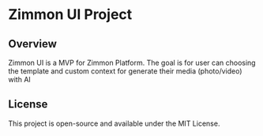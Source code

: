 # Zimmon UI Project

## Overview
Zimmon UI is a MVP for Zimmon Platform.
The goal is for user can choosing the template and custom context for generate their media (photo/video) with AI

## License
This project is open-source and available under the MIT License.